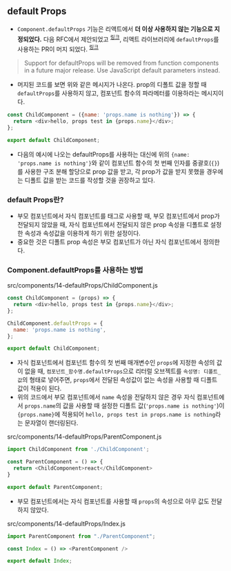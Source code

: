 ## default Props
- `Component.defaultProps` 기능은 리액트에서 **더 이상 사용하지 않는 기능으로 지정되었다.** 다음 RFC에서 제안되었고 <sup>[링크](https://github.com/reactjs/rfcs/pull/107)</sup>, 리액트 라이브러리에 `defaultProps`를 사용하는 PR이 머지 되었다. <sup>[링크](https://github.com/facebook/react/pull/25699)</sup>
> Support for defaultProps will be removed from function components in a future major release. Use JavaScript default parameters instead.
- 머지된 코드를 보면 위와 같은 메시지가 나온다. prop의 디폴트 값을 정할 때 `defaultProps`를 사용하지 않고, 컴포넌트 함수의 파라메터를 이용하라는 메시지이다.

```js
const ChildComponent = ({name: 'props.name is nothing'}) => {
  return <div>hello, props test in {props.name}</div>;
};

export default ChildComponent;
```
- 다음의 예시에 나오는 defaultProps를 사용하는 대신에 위의 `{name: 'props.name is nothing'}`와 같이 컴포넌트 함수의 첫 번째 인자를 중괄호(`{}`)를 사용한 구조 분해 할당으로 prop 값을 받고, 각 prop가 값을 받지 못했을 경우에는 디폴트 값을 받는 코드를 작성할 것을 권장하고 있다.

### default Props란?
- 부모 컴포넌트에서 자식 컴포넌트를 태그로 사용할 때, 부모 컴포넌트에서 prop가 전달되지 않았을 때, 자식 컴포넌트에서 전달되지 않은 prop 속성을 디폴트로 설정한 속성과 속성값을 이용하게 하기 위한 설정이다.
- 중요한 것은 디폴트 prop 속성은 부모 컴포넌트가 아닌 자식 컴포넌트에서 정의한다.

### Component.defaultProps를 사용하는 방법
src/components/14-defaultProps/ChildComponent.js
```js
const ChildComponent = (props) => {
  return <div>hello, props test in {props.name}</div>;
};

ChildComponent.defaultProps = {
  name: 'props.name is nothing',
};

export default ChildComponent;
```
- 자식 컴포넌트에서 컴포넌트 함수의 첫 번째 매개변수인 `props`에 지정한 속성의 값이 없을 때, `컴포넌트_함수명.defaultProps`으로 리터럴 오브젝트를 `속성명: 디폴트_값`의 형태로 넣어주면, `props`에서 전달된 속성값이 없는 속성을 사용할 때 디폴트 값이 적용이 된다.
- 위의 코드에서 부모 컴포넌트에서 `name` 속성을 전달하지 않은 경우 자식 컴포넌트에서 `props.name`의 값을 사용할 때 설정한 디폴트 값(`'props.name is nothing'`)이 `{props.name}`에 적용되어 `hello, props test in props.name is nothing`라는 문자열이 랜더링된다.

src/components/14-defaultProps/ParentComponent.js
```js
import ChildComponent from './ChildComponent';

const ParentComponent = () => {
  return <ChildComponent>react</ChildComponent>
}

export default ParentComponent;
```
- 부모 컴포넌트에서는 자식 컴포넌트를 사용할 때 `props`의 속성으로 아무 값도 전달하지 않았다.

src/components/14-defaultProps/Index.js
```js
import ParentComponent from "./ParentComponent";

const Index = () => <ParentComponent />

export default Index;
```
